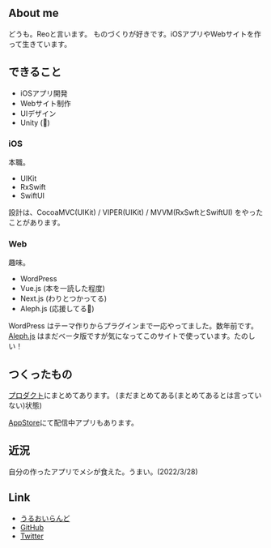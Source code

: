 ## About me

どうも。Reoと言います。
ものづくりが好きです。iOSアプリやWebサイトを作って生きています。

## できること

- iOSアプリ開発
- Webサイト制作
- UIデザイン
- Unity (🤏)

### iOS

本職。

- UIKit
- RxSwift
- SwiftUI

設計は、CocoaMVC(UIKit) / VIPER(UIKit) / MVVM(RxSwftとSwiftUI) をやったことがあります。

### Web

趣味。

- WordPress
- Vue.js (本を一読した程度)
- Next.js (わりとつかってる)
- Aleph.js (応援してる📢)

WordPress はテーマ作りからプラグインまで一応やってました。数年前です。
[Aleph.js](https://alephjs.org/) はまだベータ版ですが気になってこのサイトで使っています。たのしい！

## つくったもの

[プロダクト](https://uruly.com/products)にまとめてあります。
(まだまとめてある(まとめてあるとは言っていない)状態)

[AppStore](https://apps.apple.com/jp/developer/reona-kubo/id1051993924)にて配信中アプリもあります。

## 近況

自分の作ったアプリでメシが食えた。うまい。(2022/3/28)

## Link

- [うるおいらんど](https://uruly.xyz)
- [GitHub](https://github.com/uruly)
- [Twitter](https://twitter.com/uruly_xyz)